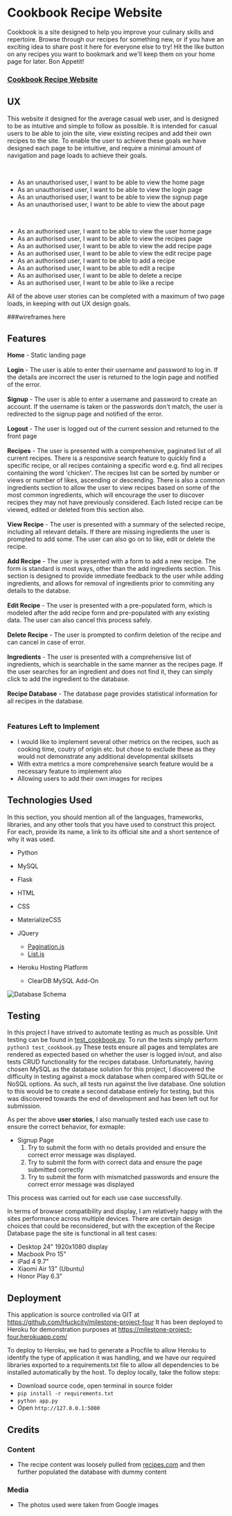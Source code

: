 # Cookbook Recipe Website

Cookbook is a site designed to help you improve your culinary skills and repertoire. Browse through our recipes for something new, or if you have an exciting idea 
to share post it here for everyone else to try! Hit the like button on any recipes you want to bookmark and we'll keep them on your home page for later. Bon Appetit!

### [Cookbook Recipe Website](http://milestone-project-four.herokuapp.com/)
 
## UX

This website it designed for the average casual web user, and is designed to be as intuitive and simple to follow as possible. It is intended for casual users to be able to join the site, view existing recipes and add their own recipes to the site.
To enable the user to achieve these goals we have designed each page to be intuitive, and require a minimal amount of navigation and page loads to achieve their goals.

<br>

- As an unauthorised user, I want to be able to view the home page
- As an unauthorised user, I want to be able to view the login page
- As an unauthorised user, I want to be able to view the signup page
- As an unauthorised user, I want to be able to view the about page

<br>

- As an authorised user, I want to be able to view the user home page
- As an authorised user, I want to be able to view the recipes page
- As an authorised user, I want to be able to view the add recipe page
- As an authorised user, I want to be able to view the edit recipe page
- As an authorised user, I want to be able to add a recipe
- As an authorised user, I want to be able to edit a recipe
- As an authorised user, I want to be able to delete a recipe
- As an authorised user, I want to be able to like a recipe

All of the above user stories can be completed with a maximum of two page loads, in keeping with out UX design goals.

###wireframes here

## Features

**Home** - Static landing page
<br>
<br>
**Login** - The user is able to enter their username and password to log in. If the details are incorrect the user is returned to the login page and notified of the error.
<br>
<br>
**Signup** - The user is able to enter a username and password to create an account. If the username is taken or the passwords don't match, the user is redirected to the signup page and notified of the error.
<br>
<br>
**Logout** - The user is logged out of the current session and returned to the front page
<br>
<br>
**Recipes** - The user is presented with a comprehensive, paginated list of all current recipes. There is a responsive search feature to quickly find a specific recipe, or all recipes containing a specific word e.g. find all recipes containing the word 'chicken'. 
                The recipes list can be sorted by number or views or number of likes, ascending or descending. There is also a common ingredients section to allow the user to view recipes based on some of the most common ingredients, which will encourage the user
                to discover recipes they may not have previously considered. Each listed recipe can be viewed, edited or deleted from this section also.
<br>
<br>
**View Recipe** - The user is presented with a summary of the selected recipe, including all relevant details. If there are missing ingredients the user is prompted to add some. The user can also go on to like, edit or delete the recipe.
<br>
<br>
**Add Recipe** - The user is presented with a form to add a new recipe. The form is standard is most ways, other than the add ingredients section. This section is designed to provide immediate feedback to the user while adding ingredients, and allows for removal of ingredients prior to commiting any details to the databse. 
<br>
<br>
**Edit Recipe** - The user is presented with a pre-populated form, which is modeled after the add recipe form and pre-populated with any existing data. The user can also cancel this process safely.
<br>
<br>
**Delete Recipe** - The user is prompted to confirm deletion of the recipe and can cancel in case of error.
<br>
<br>
**Ingredients** - The user is presented with a comprehensive list of ingredients, which is searchable in the same manner as the recipes page. If the user searches for an ingredient and does not find it, they can simply click to add the ingredient to the database.
<br>
<br>
**Recipe Database** - The database page provides statistical information for all recipes in the database. 
<br>
<br>


### Features Left to Implement
- I would like to implement several other metrics on the recipes, such as cooking time, coutry of origin etc. but chose to exclude these as they would not demonstrate any additional developmental skillsets
- With extra metrics a more comprehensive search feature would be a necessary feature to implement also
- Allowing users to add their own images for recipes

## Technologies Used

In this section, you should mention all of the languages, frameworks, libraries, and any other tools that you have used to construct this project. For each, provide its name, a link to its official site and a short sentence of why it was used.

- Python
- MySQL
- Flask
- HTML
- CSS
- MaterializeCSS
- JQuery
    - [Pagination.js](https://pagination.js.org/)
    - [List.js](https://listjs.com/)

- Heroku Hosting Platform
    - ClearDB MySQL Add-On

![Database Schema](https://i.ibb.co/vcYSgCD/Schema.png "DATABASE SCHEMA")

## Testing

In this project I have strived to automate testing as much as possible. Unit testing can be found in [test_cookbook.py](https://github.com/Huckcity/milestone-project-four/blob/master/test_cookbook.py). To run the tests simply perform ```python3 test_cookbook.py```
These tests ensure all pages and templates are rendered as expected based on whether the user is logged in/out, and also tests CRUD functionality for the recipes database. Unfortunately, having chosen MySQL as the database solution for this project, I discovered the difficulty in testing against a mock database when compared with SQLite or NoSQL options. As such, all tests run against the live database. One solution to this would be to create a second database entirely for testing, but this was discovered towards the end of development and has been left out for submission.

As per the above <b>user stories</b>, I also manually tested each use case to ensure the correct behavior, for exmaple:

- Signup Page
    1. Try to submit the form with no details provided and ensure the correct error message was displayed.
    2. Try to submit the form with correct data and ensure the page submitted correctly
    3. Try to submit the form with mismatched passwords and ensure the correct error message was displayed

This process was carried out for each use case successfully.

In terms of browser compatibility and display, I am relatively happy with the sites performance across multiple devices. There are certain design choices that could be reconsidered, but with the exception of the Recipe Database page the site is functional in all test cases:
- Desktop 24" 1920x1080 display
- Macbook Pro 15"
- iPad 4 9.7"
- Xiaomi Air 13" (Ubuntu)
- Honor Play 6.3"

## Deployment

This application is source controlled via GIT at https://github.com/Huckcity/milestone-project-four
It has been deployed to Heroku for demonstration purposes at https://milestone-project-four.herokuapp.com/

To deploy to Heroku, we had to generate a Procfile to allow Heroku to identify the type of application it was handling, and we have our required libraries exported to a requirements.txt file to allow all dependencies to be installed automatically by the host.
To deploy locally, take the follow steps:
- Download source code, open terminal in source folder
- ```pip install -r requirements.txt```
- ```python app.py```
- Open ```http://127.0.0.1:5000```


## Credits

### Content
- The recipe content was loosely pulled from [recipes.com](http://www.recipes.com) and then further populated the database with dummy content

### Media

- The photos used were taken from Google images